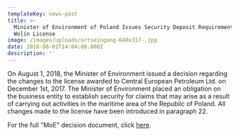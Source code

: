 ```yaml
---
templateKey: news-post
title: >-
  Minister of Environment of Poland Issues Security Deposit Requirement for
  Wolin License
image: /images/uploads/ortseingang-640x317-.jpg
date: 2018-08-01T14:04:00.000Z
description: ''
---
```

On August 1, 2018, the Minister of Environment issued a decision regarding the changes to the license awarded to Central European Petroleum Ltd. on December 1st, 2017. The Minister of Environment placed an obligation on the business entity to establish security for claims that may arise as a result of carrying out activities in the maritime area of the Republic of Poland. All changes made to the license have been introduced in paragraph 22.
 
For the full "MoE" decision document, click [here](https://www.cepetro.com/tl_files/cep/images/Kanadische%20Seite/MS_Postanowienie_o_zmianie_koncesji_nr_9_2017_L_20180801(26295386_1).PDF).
